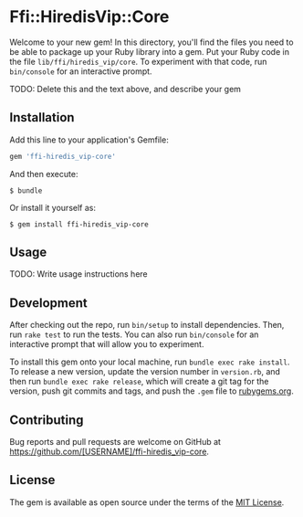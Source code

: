 # Ffi::HiredisVip::Core

Welcome to your new gem! In this directory, you'll find the files you need to be able to package up your Ruby library into a gem. Put your Ruby code in the file `lib/ffi/hiredis_vip/core`. To experiment with that code, run `bin/console` for an interactive prompt.

TODO: Delete this and the text above, and describe your gem

## Installation

Add this line to your application's Gemfile:

```ruby
gem 'ffi-hiredis_vip-core'
```

And then execute:

    $ bundle

Or install it yourself as:

    $ gem install ffi-hiredis_vip-core

## Usage

TODO: Write usage instructions here

## Development

After checking out the repo, run `bin/setup` to install dependencies. Then, run `rake test` to run the tests. You can also run `bin/console` for an interactive prompt that will allow you to experiment.

To install this gem onto your local machine, run `bundle exec rake install`. To release a new version, update the version number in `version.rb`, and then run `bundle exec rake release`, which will create a git tag for the version, push git commits and tags, and push the `.gem` file to [rubygems.org](https://rubygems.org).

## Contributing

Bug reports and pull requests are welcome on GitHub at https://github.com/[USERNAME]/ffi-hiredis_vip-core.


## License

The gem is available as open source under the terms of the [MIT License](http://opensource.org/licenses/MIT).

